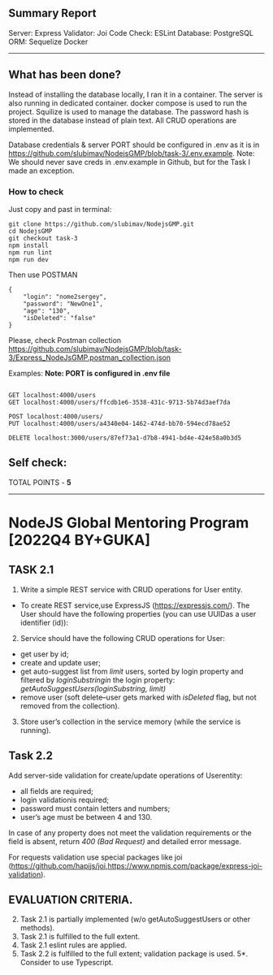 ## Summary Report

Server: Express
Validator: Joi
Code Check: ESLint
Database: PostgreSQL
ORM: Sequelize
Docker

---

## What has been done?

Instead of installing the database locally, I ran it in a container.
The server is also running in dedicated container. docker compose is used to run the project.
Squilize is used to manage the database. The password hash is stored in the database instead of plain text.
All CRUD operations are implemented.

Database credentials & server PORT should be configured in .env as it is in https://github.com/slubimav/NodejsGMP/blob/task-3/.env.example. Note: We should never save creds in .env.example in Github, but for the Task I made an exception.

### How to check

Just copy and past in terminal:

```
git clone https://github.com/slubimav/NodejsGMP.git
cd NodejsGMP
git checkout task-3
npm install
npm run lint
npm run dev

```

Then use POSTMAN

```
{
    "login": "nome2sergey",
    "password": "NewOne1",
    "age": "130",
    "isDeleted": "false"
}

```

Please, check Postman collection https://github.com/slubimav/NodejsGMP/blob/task-3/Express_NodeJsGMP.postman_collection.json

Examples:
**Note: PORT is configured in .env file**

```

GET localhost:4000/users
GET localhost:4000/users/ffcdb1e6-3538-431c-9713-5b74d3aef7da

POST localhost:4000/users/
PUT localhost:4000/users/a4340e04-1462-474d-bb70-594ecd78ae52

DELETE localhost:3000/users/87ef73a1-d7b8-4941-bd4e-424e58a0b3d5

```

## Self check:

TOTAL POINTS - **5**

---

# NodeJS Global Mentoring Program [2022Q4 BY+GUKA]

## TASK 2.1

1. Write a simple REST service with CRUD operations for User entity.

- To create REST service,use ExpressJS (https://expressjs.com/). The User should have the following properties (you can use UUIDas a user identifier (id)):

2. Service should have the following CRUD operations for User:

- get user by id;
- create and update user;
- get auto-suggest list from _limit_ users, sorted by login property and filtered by _loginSubstringin_ the login property: _getAutoSuggestUsers(loginSubstring, limit)_
- remove user (soft delete–user gets marked with _isDeleted_ flag, but not removed from the collection).

3. Store user’s collection in the service memory (while the service is running).

## Task 2.2

Add server-side validation for create/update operations of Userentity:

- all fields are required;
- login validationis required;
- password must contain letters and numbers;
- user’s age must be between 4 and 130.

In case of any property does not meet the validation requirements or the field is absent, return _400 (Bad Request)_ and detailed error message.

For requests validation use special packages like joi (https://github.com/hapijs/joi,https://www.npmjs.com/package/express-joi-validation).

## EVALUATION CRITERIA.

2. Task 2.1 is partially implemented (w/o getAutoSuggestUsers or other methods).
3. Task 2.1 is fulfilled to the full extent.
4. Task 2.1 eslint rules are applied.
5. Task 2.2 is fulfilled to the full extent; validation package is used.
   5\*. Consider to use Typescript.
